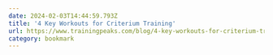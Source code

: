 ```yaml
---
date: 2024-02-03T14:44:59.793Z
title: '4 Key Workouts for Criterium Training'
url: https://www.trainingpeaks.com/blog/4-key-workouts-for-criterium-training/
category: bookmark
---
```

